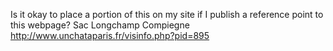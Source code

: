 Is it okay to place a portion of this on my site if I publish a reference point to this webpage?
Sac Longchamp Compiegne http://www.unchataparis.fr/visinfo.php?pid=895